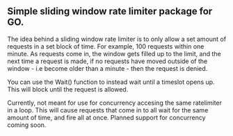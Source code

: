 ## Simple sliding window rate limiter package for GO.

The idea behind a sliding window rate limiter is to only allow a set amount of requests in a set block of time. For example, 100 requests within one minute. 
As requests come in, the window gets filled up to the limit, and the next time a request is made, if no requests have moved outside of the window - i.e become older than a minute - then the request is denied. 

You can use the Wait() function to instead wait until a timeslot opens up. This will block until the request is allowed.

Currently, not meant for use for concurrency accesing the same ratelimiter in a loop. This will cause requests that come in to all wait for the same amount of time, and fire all at once. Planned support for concurrency coming soon.